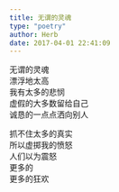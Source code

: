 ```yaml
---  
title: 无谓的灵魂  
type: "poetry"  
author: Herb  
date: 2017-04-01 22:41:09  
---  
```

无谓的灵魂  
漂浮地太高  
我有太多的悲悯  
虚假的大多数留给自己  
诚恳的一点点洒向别人  

抓不住太多的真实  
所以虚掷我的愤怒  
人们以为震怒  
更多的  
更多的狂欢  
